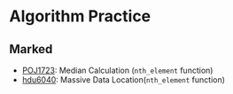 # Algorithm Practice

## Marked

  - [POJ1723](http://poj.org/problem?id=1723): Median Calculation (`nth_element` function)
  - [hdu6040](https://acm.hdu.edu.cn/showproblem.php?pid=6040): Massive Data Location(`nth_element` function)